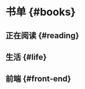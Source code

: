 # 书单 {#books}

## 正在阅读 {#reading}

<VirtualBook :books="[
  {
  title: '你不知道的JavaScript（上）',
  spine: '#F7DF4B',
  tag: 'JS',
  cover: 'https://tva1.sinaimg.cn/large/e6c9d24egy1h20zo01oxfj207i09r3yr.jpg'
},
]"></VirtualBook>

## 生活 {#life}

<VirtualBook :books="[
{
title: '时间从来不语，却回答了所有问题',
spine: '#E5CA9D',
tag: '',
cover: '/blog/img/time.jpeg'
},{
  title: '停止你的内在战争',
  spine: '#E45D42',
  tag: '',
  cover: '/blog/img/stopwar.jpeg'
}
]"></VirtualBook>

## 前端 {#front-end}

<VirtualBook :books="[
{
  title: '深入浅出Vue.js',
  spine: '#52B47E',
  tag: 'Vue',
  cover: '/blog/img/vue2.jpeg'
},{
  title: 'JavaScript设计模式与开发实践',
  spine: '#1D4699',
  tag: '',
  cover: '/blog/img/jsDesign.jpeg'
},{
  title: 'Vue.js 设计与实现',
  spine: '#52B47E',
  tag: 'Vue',
  cover: 'https://tva1.sinaimg.cn/large/e6c9d24egy1h298znqo73j207i09iq35.jpg'
},{
title: 'JavaScript高级程序设计',
spine: '#9C1A31',
tag: 'JS',
cover: '/blog/img/javascript.jpeg'
},{
  title: '你不知道的JavaScript（中）',
  spine: '#F7DF4B',
  tag: 'JS',
  cover: 'https://tva1.sinaimg.cn/large/e6c9d24egy1h20zo01oxfj207i09r3yr.jpg'
},{
  title: '深入理解ES6',
  spine: '#FFFCD0',
  tag: 'ES6',
  cover: '/blog/img/es6.jpeg'
},{
  title: 'web性能权威指南',
  spine: '#FFFFFF',
  tag: 'web',
  cover: '/blog/img/web.jpeg'
},{
  title: '深入浅出nodeJS',
  spine: '#FFFFFF',
  tag: 'node',
  cover: '/blog/img/node.jpeg'
},
{
  title: '深入React技术栈',
  spine: '#122D44',
  tag: 'React',
  cover: '/blog/img/react.jpeg'
},
{
  title: 'WebKit技术内幕',
  spine: '#9F3A35',
  tag: 'web',
  cover: '/blog/img/webkit.jpeg'
},
{
  title: '前端架构师',
  spine: '#829F41',
  tag: 'web',
  cover: '/blog/img/webbuilder.jpeg'
},
{
  title: 'CSS权威指南',
  spine: '#009497',
  tag: 'css',
  cover: '/blog/img/cssauth.jpeg'
}
]"></VirtualBook>
